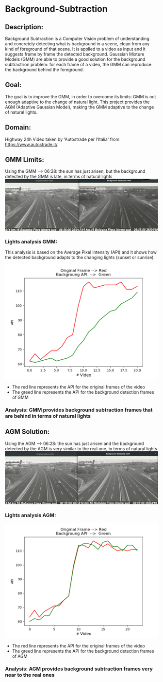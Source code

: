 # Background-Subtraction

## Description:
Background Subtraction is a Computer Vision problem of understanding and concretely detecting what is background in a scene, clean from any kind of foreground of that scene. It is applied to a video as input and it suggests frame by frame the detected background.
Gaussian Mixture Models (GMM) are able to provide a good solution for the background subtractrion problem: for each frame of a video, the GMM can reproduce the background behind the foreground.

## Goal:
The goal is to improve the GMM, in order to overcome its limits: GMM is not enough adaptive to the change of natural light. This project provides the AGM (Adaptive Gaussian Model), making the GMM adaptive to the change of natural lights.

## Domain:
Highway 24h Video taken by 'Autostrade per l'Italia' from https://www.autostrade.it/.

## GMM Limits:
Using the GMM --> 06:28: the sun has just arisen, but the background detected by the GMM is late, in terms of natural lights
![GMM demo](https://github.com/daniele21/Background-Subtraction/blob/master/Results/GMM%20limits.png)

### Lights analysis GMM:
This analysis is based on the Average Pixel Intensity (API) and it shows how the detected background adapts to the changing lights (sunset or sunrise).

![GMM result](https://github.com/daniele21/Background-Subtraction/blob/master/Results/GMM_results.png)
- The red line represents the API for the original frames of the video
- The greed line represents the API for the background detection frames of GMM
### Analysis: GMM provides background subtraction frames that are behind in terms of natural lights 


## AGM Solution:
Using the AGM --> 06:28: the sun has just arisen and the background detected by the AGM is very similar to the real one, in terms of natural lights
![AGM demo](https://github.com/daniele21/Background-Subtraction/blob/master/Results/AGM%20solution.png)

### Lights analysis AGM:
![AGM result](https://github.com/daniele21/Background-Subtraction/blob/master/Results/AGM_results.png)
- The red line represents the API for the original frames of the video
- The greed line represents the API for the background detection frames of AGM
### Analysis: AGM provides background subtraction frames very near to the real ones
